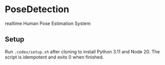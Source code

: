 # PoseDetection
realtime Human Pose Estimation System

## Setup

Run `.codex/setup.sh` after cloning to install Python 3.11 and Node 20.
The script is idempotent and exits 0 when finished.
